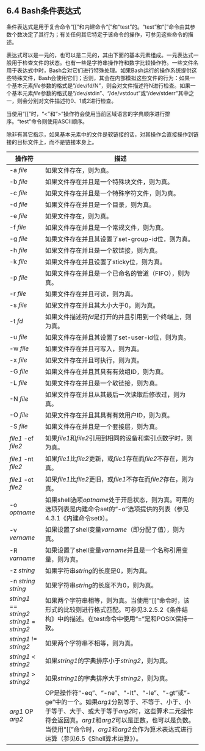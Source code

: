 ## 6.4 Bash条件表达式

条件表达式是用于复合命令“[[”和内建命令“[”和“test”的。“test”和“[”命令由其参数个数决定了其行为；有关任何其它特定于该命令的操作，可参见这些命令的描述。

表达式可以是一元的，也可以是二元的，其由下面的基本元素组成。一元表达式一般用于检查文件的状态。也有一些是字符串操作符和数字比较操作符。一些文件名用于表达式中时，Bash会对它们进行特殊处理。如果Bash运行的操作系统提供这些特殊文件，Bash会使用它们；否则，其会在内部模拟这些文件的行为：如果一个基本元素*file*参数的格式是“/dev/fd/N”，则会对文件描述符N进行检查。如果一个基本元素*file*参数的格式是“/dev/stdin”、“/de/vstdout”或“/dev/stderr”其中之一，则会分别对文件描述符0、1或2进行检查。

当使用“[[”时，“<”和“>”操作符会使用当前区域语言的字典顺序进行排序。“test”命令则使用ASCII顺序。

除非有其它指示，如果基本元素中的文件是软链接的话，对其操作会直接操作到链接的目标文件上，而不是链接本身上。

操作符 | 描述
--- | ---
-a *file* | 如果文件存在，则为真。
-b *file* | 如果文件存在并且是一个特殊块文件，则为真。
-c *file* | 如果文件存在并且是一个特殊字符文件，则为真。
-d *file* | 如果文件存在并且是一个目录，则为真。
-e *file* | 如果文件存在，则为真。
-f *file* | 如果文件存在并且是一个常规文件，则为真。
-g *file* | 如果文件存在并且其设置了set-group-id位，则为真。
-h *file* | 如果文件存在并且是一个软链接，则为真。
-k *file* | 如果文件存在并且设置了sticky位，则为真。
-p *file* | 如果文件存在并且是一个已命名的管道（FIFO），则为真。
-r *file* | 如果文件存在并且可读，则为真。
-s *file* | 如果文件存在并且其大小大于0，则为真。
-t *fd* | 如果文件描述符*fd*是打开的并且引用到一个终端上，则为真。
-u *file* | 如果文件存在并且其设置了set-user-id位，则为真。
-w *file* | 如果文件存在并且可写入，则为真。
-x *file* | 如果文件存在并且可执行，则为真。
-G *file* | 如果文件存在并且其具有有效组ID，则为真。
-L *file* | 如果文件存在并且是一个软链接，则为真。
-N *file* | 如果文件存在并且从其最后一次读取后修改过，则为真。
-O *file* | 如果文件存在并且其具有有效用户ID，则为真。
-S *file* | 如果文件存在并且是一个套接层，则为真。
*file1* -ef *file2* | 如果*file1*和*file2*引用到相同的设备和索引点数字时，则为真。
*file1* -nt *file2* | 如果*file1*比*file2*更新，或*file1*存在而*file2*不存在，则为真。
*file1* -ot *file2* | 如果*file1*比*file2*更旧，或*file1*不存在而*file2*存在，则为真。
-o *optname* | 如果shell选项*optname*处于开启状态，则为真。可用的选项列表是内建命令set的“-o”选项提供的列表（参见4.3.1《内建命令set》）。
-v *vername* | 如果设置了shell变量*varname*（即分配了值），则为真。
-R *varname* | 如果设置了shell变量*varname*并且是一个名称引用变量，则为真。
-z *string* | 如果字符串*string*的长度是0，则为真。
-n *string*<br>*string* | 如果字符串*string*的长度不为0，则为真。
*string1* == *string2*<br>*string1* = *string2* | 如果两个字符串相等，则为真。当使用“[[”命令时，该形式的比较则进行格式匹配。可参见3.2.5.2《条件结构》中的描述。在test命令中使用“=”是和POSIX保持一致。
*string1* != *string2* | 如果两个字符串不相等，则为真。
*string1* < *string2* | 如果*string1*的字典排序小于*string2*，则为真。
*string1* > *string2* | 如果*string1*的字典排序大于*string2*，则为真。
*arg1* OP *arg2* | OP是操作符“-eq”、“-ne”、“-lt”、“-le”、“-gt”或“-ge”中的一个。如果*arg1*分别等于、不等于、小于、小于等于、大于、或大于等于*arg2*时，这些算术二元操作符会返回真。*arg1*和*arg2*可以是正数，也可以是负数。当使用“[[”命令时，*arg1*和*arg2*会作为算术表达式进行运算（参见6.5《Shell算术运算》）。